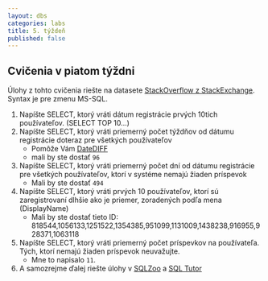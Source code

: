 ```yaml
---
layout: dbs
categories: labs
title: 5. týždeň
published: false
---
```

## Cvičenia v piatom týždni

Úlohy z tohto cvičenia riešte na datasete [StackOverflow z StackExchange](https://data.stackexchange.com/stackoverflow/query/new).
Syntax je pre zmenu MS-SQL.

1. Napíšte SELECT, ktorý vráti dátum registrácie prvých 10tich používateľov. (SELECT TOP 10...)
2. Napíšte SELECT, ktorý vráti priemerný počet týždňov od dátumu registrácie doteraz pre všetkých používateľov
    * Pomôže Vám [DateDIFF](http://technet.microsoft.com/en-us/library/ms189794.aspx)
    * mali by ste dostať `96`
3. Napíšte SELECT, ktorý vráti priemerný počet dní od dátumu registrácie pre všetkých používateľov, ktorí v systéme nemajú žiaden príspevok
    * Mali by ste dostať `494`
4. Napíšte SELECT, ktorý vráti prvých 10 používateľov, ktorí sú zaregistrovaní dlhšie ako je priemer, zoradených podľa mena (DisplayName)
    * Mali by ste dostať tieto ID: 818544,1056133,1251522,1354385,951099,1131009,1438238,916955,928371,1063118
5. Napíšte SELECT, ktorý vráti priemerný počet príspevkov na používateľa. Tých, ktorí nemajú žiaden príspevok neuvažujte.
    * Mne to napisalo `11`.
6. A samozrejme ďalej riešte úlohy v [SQLZoo](http://sqlzoo.net/) a [SQL Tutor](http://sqltutor.fsv.cvut.cz/cgi-bin/sqltutor)


